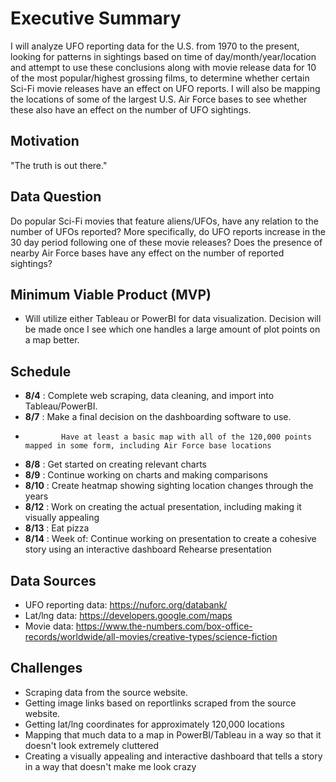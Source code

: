 # Executive Summary

I will analyze UFO reporting data for the U.S. from 1970 to the present, looking for patterns in sightings based on time of day/month/year/location and attempt to use these conclusions along with movie release data for 10 of the most popular/highest grossing films, to determine whether certain Sci-Fi movie releases have an effect on UFO reports. I will also be mapping the locations of some of the largest U.S. Air Force bases to see whether these also have an effect on the number of UFO sightings.

## Motivation

"The truth is out there."

## Data Question

Do popular Sci-Fi movies that feature aliens/UFOs, have any relation to the number of UFOs reported? More specifically, do UFO reports increase in the 30 day period following one of these movie releases?
Does the presence of nearby Air Force bases have any effect on the number of reported sightings?

## Minimum Viable Product (MVP)

- Will utilize either Tableau or PowerBI for data visualization. Decision will be made once I see which one handles a large amount of plot points on a map better.


## Schedule

- **8/4**   : Complete web scraping, data cleaning, and import into Tableau/PowerBI.
- **8/7**   : Make a final decision on the dashboarding software to use.
-             Have at least a basic map with all of the 120,000 points mapped in some form, including Air Force base locations
- **8/8**   : Get started on creating relevant charts
- **8/9**   : Continue working on charts and making comparisons
- **8/10**  : Create heatmap showing sighting location changes through the years
- **8/12**  : Work on creating the actual presentation, including making it visually appealing
- **8/13**  : Eat pizza
- **8/14**  : Week of: Continue working on presentation to create a cohesive story using an interactive dashboard
                       Rehearse presentation
                       

## Data Sources 

- UFO reporting data: https://nuforc.org/databank/
- Lat/lng data: https://developers.google.com/maps
- Movie data: https://www.the-numbers.com/box-office-records/worldwide/all-movies/creative-types/science-fiction
              

## Challenges

- Scraping data from the source website.
- Getting image links based on reportlinks scraped from the source website.
- Getting lat/lng coordinates for approximately 120,000 locations
- Mapping that much data to a map in PowerBI/Tableau in a way so that it doesn't look extremely cluttered
- Creating a visually appealing and interactive dashboard that tells a story in a way that doesn't make me look crazy
